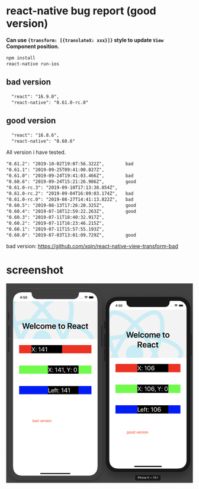 

# react-native bug report (good version)

**Can use `{transform: [{translateX: xxx}]}` style to update `View` Component position.**



```
npm install
react-native run-ios
```


## bad version
```
  "react": "16.9.0",
  "react-native": "0.61.0-rc.0"
```

## good version
```
  "react": "16.8.6",
  "react-native": "0.60.6"
```

All version i have tested.

```
"0.61.2": "2019-10-02T19:07:56.322Z",        bad
"0.61.1": "2019-09-25T09:41:00.827Z",
"0.61.0": "2019-09-24T19:41:03.466Z",        bad
"0.60.6": "2019-09-24T15:21:26.986Z",        good
"0.61.0-rc.3": "2019-09-10T17:13:38.854Z",
"0.61.0-rc.2": "2019-09-04T16:09:03.174Z",   bad
"0.61.0-rc.0": "2019-08-27T14:41:13.822Z",   bad
"0.60.5": "2019-08-13T17:26:20.325Z",        good
"0.60.4": "2019-07-18T12:59:22.263Z",        good
"0.60.3": "2019-07-11T18:40:32.917Z",
"0.60.2": "2019-07-11T16:23:46.215Z",
"0.60.1": "2019-07-11T15:57:55.193Z",
"0.60.0": "2019-07-03T13:01:09.729Z",        good
```

bad version: https://github.com/xqin/react-native-view-transform-bad

# screenshot

![screenshot](./screenshot.png "screenshot")

